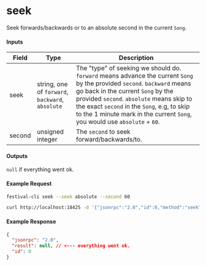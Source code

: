 # seek
Seek forwards/backwards or to an absolute second in the current `Song`.

#### Inputs
| Field  | Type                                             | Description |
|--------|--------------------------------------------------|-------------|
| seek   | string, one of `forward`, `backward`, `absolute` | The "type" of seeking we should do. `forward` means advance the current `Song` by the provided `second`. `backward` means go back in the current `Song` by the provided `second`. `absolute` means skip to the exact `second` in the `Song`, e.g, to skip to the 1 minute mark in the current `Song`, you would use `absolute` + `60`.
| second | unsigned integer                                 | The `second` to seek forward/backwards/to.

#### Outputs
`null` if everything went ok.

#### Example Request
```bash
festival-cli seek --seek absolute --second 60
```
```bash
curl http://localhost:18425 -d '{"jsonrpc":"2.0","id":0,"method":"seek","params":{"seek":"absolute","second":60}}'
```

#### Example Response
```json
{
  "jsonrpc": "2.0",
  "result": null, // <--- everything went ok.
  "id": 0
}
```
